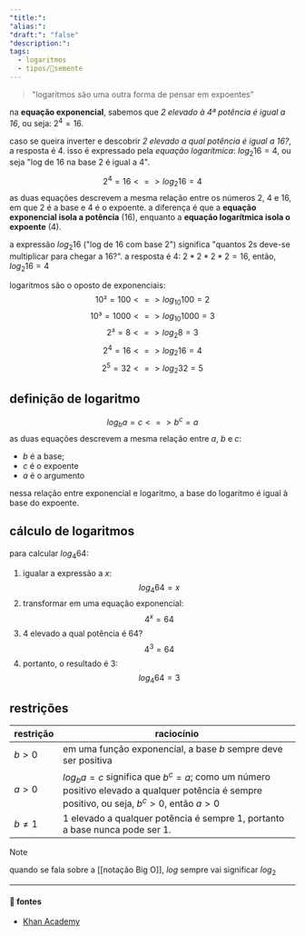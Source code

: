```yaml
---
"title:":
"alias:":
"draft:": "false"
"description:":
tags:
  - logaritmos
  - tipos/🌱semente
---
```


> "logaritmos são uma outra forma de pensar em expoentes"

na **equação exponencial**, sabemos que *2 elevado à 4ª potência é igual a 16*, ou seja: $2^4=16$.

caso se queira inverter e descobrir *2 elevado a qual potência é igual a 16?*, a resposta é 4. isso é expressado pela *equação logarítmica*: $log_{2}16=4$, ou seja "log de 16 na base 2 é igual a 4".

$$
2^4 = 16 <=> log_{2}16=4
$$
as duas equações descrevem a mesma relação entre os números $2$, $4$ e $16$, em que $2$ é a base e $4$ é o expoente. a diferença é que a **equação exponencial isola a potência** ($16$), enquanto a **equação logarítmica isola o expoente** ($4$).

a expressão $log_{2}16$ ("log de 16 com base 2") significa "quantos 2s deve-se multiplicar para chegar a 16?". a resposta é $4$: $2*2*2*2=16$, então, $log_{2}16=4$

logaritmos são o oposto de exponenciais:
$$
10² = 100 <=> log_{10} 100 = 2
$$
$$
10³ = 1000 <=> log_{10} 1000 = 3
$$
$$
2³ = 8 <=> log_{2} 8 = 3
$$
$$
2^4 = 16 <=> log_{2} 16 = 4
$$
$$
2^5 = 32 <=> log_{2}32 = 5
$$
## definição de logaritmo
$$
log_{b}a = c <=> b^c=a
$$
as duas equações descrevem a mesma relação entre $a$, $b$ e $c$:
- $b$ é a base;
- $c$ é o expoente
- $a$ é o argumento

nessa relação entre exponencial e logaritmo, a base do logaritmo é igual à base do expoente.

## cálculo de logaritmos
para calcular $log_{4}64$:
1. igualar a expressão a $x$:
   $$
   log_{4}64=x
   $$
2. transformar em uma equação exponencial:
   $$
   4^x=64
   $$
3. $4$ elevado a qual potência é $64$?
   $$
   4^3=64
   $$
4. portanto, o resultado é $3$:
   $$
   log_{4}64=3
   $$
   
## restrições

| **restrição** | **raciocínio**                                                                                                                             |
| ------------- | ------------------------------------------------------------------------------------------------------------------------------------------ |
| $b>0$         | em uma função exponencial, a base $b$ sempre deve ser positiva                                                                             |
| $a>0$         | $log_{b}a = c$ significa que $b^c=a$; como um número positivo elevado a qualquer potência é sempre positivo, ou seja, $b^c>0$, então $a>0$ |
| $b≠1$         | $1$ elevado a qualquer potência é sempre $1$, portanto a base nunca pode ser $1$.                                                          |


> [!NOTE]
> quando se fala sobre a [[notação Big O]], $log$ sempre vai significar $log_{2}$


---
#### 🔗 fontes
- [Khan Academy](https://pt.khanacademy.org/math/algebra2/x2ec2f6f830c9fb89:logs/x2ec2f6f830c9fb89:log-intro/a/intro-to-logarithms)